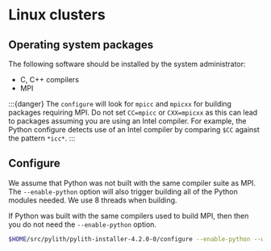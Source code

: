 # Linux clusters

## Operating system packages

The following software should be installed by the system administrator:

* C, C++ compilers
* MPI

:::{danger}
The `configure` will look for `mpicc` and `mpicxx` for building packages requiring MPI. Do not set `CC=mpicc` or `CXX=mpicxx` as this can lead to packages assuming you are using an Intel compiler. For example, the Python configure detects use of an Intel compiler by comparing `$CC` against the pattern `*icc*`.
:::

## Configure

We assume that Python was not built with the same compiler suite as MPI. The `--enable-python` option will also trigger building all of the Python modules needed. We use 8 threads when building.

If Python was built with the same compilers used to build MPI, then then you do not need the `--enable-python` option.

```bash
$HOME/src/pylith/pylith-installer-4.2.0-0/configure --enable-python --with-make-threads=8 --prefix=$HOME/pylith
```
